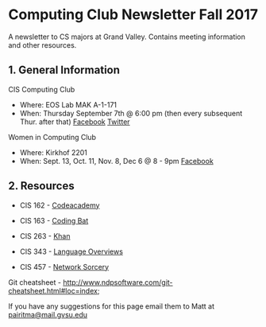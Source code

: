 # Computing Club Newsletter Fall 2017
A newsletter to CS majors at Grand Valley. Contains meeting information and other resources.

## 1. General Information
CIS Computing Club
* Where: EOS Lab MAK A-1-171
* When: Thursday September 7th @ 6:00 pm (then every subsequent Thur. after that)
[Facebook](https://www.facebook.com/groups/CISComputingClub/)
[Twitter](https://twitter.com/gvcomputingclub)

Women in Computing Club
* Where: Kirkhof 2201
* When: Sept. 13, Oct. 11, Nov. 8, Dec 6 @ 8 - 9pm
[Facebook](https://www.facebook.com/gvsuwic/)

## 2. Resources
* CIS 162 - [Codeacademy](https://www.codecademy.com/learn/learn-java)
* CIS 163 - [Coding Bat](http://codingbat.com/java)

* CIS 263 - [Khan](https://www.khanacademy.org/computing/computer-science/algorithms)

* CIS 343 - [Language Overviews](https://learnxinyminutes.com/)
* CIS 457 - [Network Sorcery](http://www.networksorcery.com/)

Git cheatsheet - http://www.ndpsoftware.com/git-cheatsheet.html#loc=index;

If you have any suggestions for this page email them to Matt at pairitma@mail.gvsu.edu
